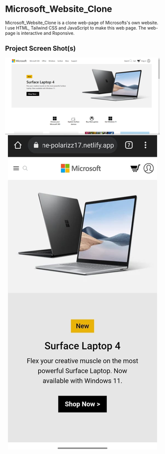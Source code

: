 # Microsoft_Website_Clone

Microsoft_Website_Clone is a clone web-page of Microsofts's own website. I use HTML, Tailwind CSS and
JavaScript to make this web page. The web-page is interactive and Rsponsive.

## Project Screen Shot(s)

<img src="photos/ss1.png">

<center><img src="photos/ss2.jpeg"></center>